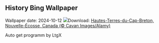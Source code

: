 ## History Bing Wallpaper
Wallpaper date: 2024-10-12
![](https://www.bing.com/th?id=OHR.CelticColours_FR-CA3805586495_UHD.jpg&w=1000)Download: [Hautes-Terres-du-Cap-Breton, Nouvelle-Écosse, Canada (© Cavan Images/Alamy)](https://www.bing.com/th?id=OHR.CelticColours_FR-CA3805586495_UHD.jpg)

Auto get programm by LtgX
